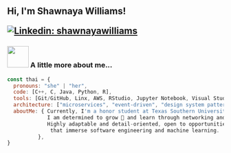 <h2> Hi, I'm Shawnaya Williams!
</em></p>

[![Linkedin: shawnayawilliams](https://img.shields.io/badge/-shawnayawilliams-blue?style=flat-square&logo=Linkedin&logoColor=white&link=https://www.linkedin.com/in/shawnaya-williams/)](https://www.linkedin.com/in/shawnaya-williams/)

### <img src="https://media.giphy.com/media/jIgXf4hgbHCeKiXpvt/giphy.gif" width="50"> A little more about me...  

```javascript
const thai = {
  pronouns: "she" | "her",
  code: [C++, C, Java, Python, R],
  tools: [Git/GitHub, Linx, AWS, RStudio, Jupyter Notebook, Visual Studio Code, Docker],
  architecture: ["microservices", "event-driven", "design system pattern"],
  aboutMe: { Currently, I'm a honor student at Texas Southern University 🐅 pursuing a B.S. in Computer Science 👩🏾‍💻.
             I am determined to grow 🌱 and learn through networking and real-world 🌎experiences.
             Highly adaptable and detail-oriented, open to opportunities to intern in technological areas
              that immerse software engineering and machine learning.
          },
}
```

  
